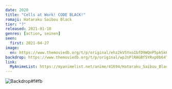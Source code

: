 ```yaml
---
date: 2020
title: "Cells at Work! CODE BLACK!"
romaji: Hataraku Saibou Black
tier: "?"
released: 2021-01-10
genres: [action, seinen]
seen:
  first: 2021-04-27
image:
  en: https://www.themoviedb.org/t/p/original/ehz2kV5YxoIbfD9WQnP5pkSkKUv.jpg
backdrop: https://www.themoviedb.org/t/p/original/wpJnPlRAGBf5YRxp0b64T1hZKOM.jpg
link:
  MyAnimeList: https://myanimelist.net/anime/41694/Hataraku_Saibou_Black_TV
---
```


![Backdrop#f#fb](https://www.themoviedb.org/t/p/original/fsnHf3qC4SJAMaYolZqmqvRaVw3.jpg "Source: TMDB")
